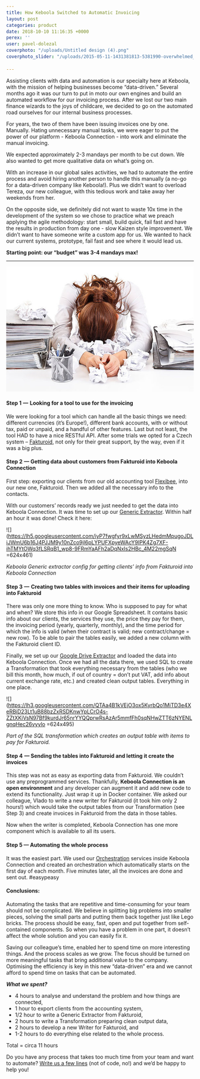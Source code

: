 ```yaml
---
title: How Keboola Switched to Automatic Invoicing
layout: post
categories: product
date: 2018-10-10 11:16:35 +0000
perex: ''
user: pavel-dolezal
coverphoto: "/uploads/Untitled design (4).png"
coverphoto_slider: "/uploads/2015-05-11-1431381813-5381990-overwhelmed_women_business_owner_optimized-thumb.jpg"

---
```

Assisting clients with data and automation is our specialty here at Keboola, with the mission of helping businesses become “data-driven.” Several months ago it was our turn to put in moto our own engines and build an automated workflow for our invoicing process. After we lost our two main finance wizards to the joys of childcare, we decided to go on the automated road ourselves for our internal business processes.

For years, the two of them have been issuing invoices one by one. Manually. Hating unnecessary manual tasks, we were eager to put the power of our platform - Keboola Connection - into work and eliminate the manual invoicing.

We expected approximately 2-3 mandays per month to be cut down. We also wanted to get more qualitative data on what’s going on.

With an increase in our global sales activities, we had to automate the entire process and avoid hiring another person to handle this manually (a no-go for a data-driven company like Keboola!). Plus we didn’t want to overload Tereza, our new colleague, with this tedious work and take away her weekends from her. 

On the opposite side, we definitely did not want to waste 10x time in the development of the system so we chose to practice what we preach applying the agile methodology: start small, build quick, fail fast and have the results in production from day one - slow Kaizen style improvement. We didn’t want to have someone write a custom app for us. We wanted to hack our current systems, prototype, fail fast and see where it would lead us. 

**Starting point: our “budget” was 3-4 mandays max!**

***

![how to stop feeling overwhelmed and be more productive by automating the invoicing process ](/uploads/2015-05-11-1431381813-5381990-overwhelmed_women_business_owner_optimized-thumb.jpg "Overwhelming invoicing process")

#### **Step 1  —  Looking for a tool to use for the invoicing**

We were looking for a tool which can handle all the basic things we need: different currencies (it’s Europe!), different bank accounts, with or without tax, paid or unpaid, and a handful of other features. Last but not least, the tool HAD to have a nice RESTful API. After some trials we opted for a Czech system – [Fakturoid](https://www.fakturoid.cz/), not only for their great support, by the way, even if it was a big plus.

#### **Step 2  — Getting data about customers from Fakturoid into Keboola Connection**

First step: exporting our clients from our old accounting tool [Flexibee](https://www.flexibee.eu/), into our new one, Fakturoid. Then we added all the necessary info to the contacts.

With our customers’ records ready we just needed to get the data into Keboola Connection. It was time to set up our [Generic Extractor](https://developers.keboola.com/extend/generic-extractor/). Within half an hour it was done! Check it here:

![](https://lh5.googleusercontent.com/iyP7fwgfyr9xLwMSyzLHedmMpugoJDLiJWmU6b16J4PJJM9y10nZco9jl6pLYPUFXpyeWAcY9IPK4Zg7XF-ihTMYtOWq3fLSRqB1_wp8-9FRmYaAFh2aDqNxIs2HBc_4M22mgSqN =624x461)

_Keboola Generic extractor config for getting clients’ info from Fakturoid into Keboola Connection_

#### **Step 3  —  Creating two tables with invoices and their items for uploading into Fakturoid**

There was only one more thing to know. Who is supposed to pay for what and when? We store this info in our Google Spreadsheet. It contains basic info about our clients, the services they use, the price they pay for them, the invoicing period (yearly, quarterly, monthly), and the time period for which the info is valid (when their contract is valid; new contract/change = new row). To be able to pair the tables easily, we added a new column with the Fakturoid client ID.

Finally, we set up our [Google Drive Extractor](https://help.keboola.com/tutorial/load/googledrive/) and loaded the data into Keboola Connection. Once we had all the data there, we used SQL to create a Transformation that took everything necessary from the tables (who we bill this month, how much, if out of country = don’t put VAT, add info about current exchange rate, etc.) and created clean output tables. Everything in one place. 

![](https://lh3.googleusercontent.com/QTAa4B1kVEjO3ox5KyrbQo1MiTD3e4XeRBiD23Lt1uB88bzZxRSDKnwYpLCrO4s-ZZtXKiVsN97Bf9kurdJr65nrYYQQprwRsAzAr5mmfFh0sqNHwZTT6zNYENLgnqHec26vyylo =624x495)

_Part of the SQL transformation which creates an output table with items to pay for Fakturoid._

#### **Step 4  — Sending the tables into Fakturoid and letting it create the invoices**

This step was not as easy as exporting data from Fakturoid. We couldn’t use any preprogrammed services. Thankfully, **Keboola Connection is an open environment** and any developer can augment it and add new code to extend its functionality. Just wrap it up in Docker container. We asked our colleague, Vlado to write a new writer for Fakturoid (it took him only 2 hours!) which would take the output tables from our Transformation (see Step 3) and create invoices in Fakturoid from the data in those tables.

Now when the writer is completed, Keboola Connection has one more component which is available to all its users.

#### **Step 5 — Automating  the whole process**

It was the easiest part. We used our [Orchestration](https://help.keboola.com/orchestrator/) services inside Keboola Connection and created an orchestration which automatically starts on the first day of each month. Five minutes later, all the invoices are done and sent out. #easypeasy

#### **Conclusions:**

Automating the tasks that are repetitive and time-consuming for your team should not be complicated. We believe in splitting big problems into smaller pieces, solving the small parts and putting them back together just like Lego bricks. The process should be easy, fast, open and put together from self-contained components. So when you have a problem in one part, it doesn’t affect the whole solution and you can easily fix it.

Saving our colleague’s time, enabled her to spend time on more interesting things. And the process scales as we grow. The focus should be turned on more meaningful tasks that bring additional value to the company. Optimising the efficiency is key in this new “data-driven” era and we cannot afford to spend time on tasks that can be automated. 

**_What we spent?_**

* 4 hours to analyse and understand the problem and how things are connected,
* 1 hour to export clients from the accounting system,
* 1/2 hour to write a Generic Extractor from Fakturoid,
* 2 hours to write a Transformation preparing clean output data,
* 2 hours to develop a new Writer for Fakturoid, and
* 1-2 hours to do everything else related to the whole process.

Total = circa 11 hours

Do you have any process that takes too much time from your team and want to automate? [Write us a few lines](mailto:info@keboola.com) (not of code, no!) and we’d be happy to help you!